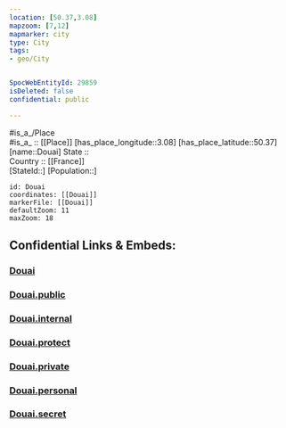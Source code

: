 ```yaml
---
location: [50.37,3.08] 
mapzoom: [7,12] 
mapmarker: city 
type: City
tags:
- geo/City


SpocWebEntityId: 29859
isDeleted: false
confidential: public

---
```

#is_a_/Place  
#is_a_ :: [[Place]] 
[has_place_longitude::3.08] 
[has_place_latitude::50.37] 
[name::Douai] 
State ::  
Country :: [[France]]  
[StateId::] 
[Population::] 



```leaflet
id: Douai
coordinates: [[Douai]] 
markerFile: [[Douai]] 
defaultZoom: 11 
maxZoom: 18
```


## Confidential Links & Embeds: 

### [Douai](/_Standards/Earth/Continent/Europe/Europe~West/France/regions~France/Hauts-de-France/departments~Hauts-de-France/Hauts-de-France~Nord/communes~Nord/Douai/cities~Douai/Douai.md) 

### [Douai.public](/_public/Earth/Continent/Europe/Europe~West/France/regions~France/Hauts-de-France/departments~Hauts-de-France/Hauts-de-France~Nord/communes~Nord/Douai/cities~Douai/Douai.public.md) 

### [Douai.internal](/_internal/Earth/Continent/Europe/Europe~West/France/regions~France/Hauts-de-France/departments~Hauts-de-France/Hauts-de-France~Nord/communes~Nord/Douai/cities~Douai/Douai.internal.md) 

### [Douai.protect](/_protect/Earth/Continent/Europe/Europe~West/France/regions~France/Hauts-de-France/departments~Hauts-de-France/Hauts-de-France~Nord/communes~Nord/Douai/cities~Douai/Douai.protect.md) 

### [Douai.private](/_private/Earth/Continent/Europe/Europe~West/France/regions~France/Hauts-de-France/departments~Hauts-de-France/Hauts-de-France~Nord/communes~Nord/Douai/cities~Douai/Douai.private.md) 

### [Douai.personal](/_personal/Earth/Continent/Europe/Europe~West/France/regions~France/Hauts-de-France/departments~Hauts-de-France/Hauts-de-France~Nord/communes~Nord/Douai/cities~Douai/Douai.personal.md) 

### [Douai.secret](/_secret/Earth/Continent/Europe/Europe~West/France/regions~France/Hauts-de-France/departments~Hauts-de-France/Hauts-de-France~Nord/communes~Nord/Douai/cities~Douai/Douai.secret.md)


